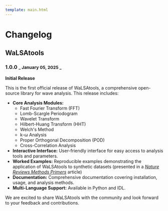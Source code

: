 ```yaml
---
template: main.html
---
```


# Changelog

## WaLSAtools

### 1.0.0  <small>_ January 05, 2025 _</small>

**Initial Release**

This is the first official release of WaLSAtools, a comprehensive open-source library for wave analysis. This release includes:

* **Core Analysis Modules:**
    *  Fast Fourier Transform (FFT)
    *  Lomb-Scargle Periodogram
    *  Wavelet Transform
    *  Hilbert-Huang Transform (HHT)
    *  Welch's Method
    *  k-ω Analysis
    *  Proper Orthogonal Decomposition (POD)
    *  Cross-Correlation Analysis
* **Interactive Interface:** User-friendly interface for easy access to analysis tools and parameters.
* **Worked Examples:** Reproducible examples demonstrating the application of WaLSAtools to synthetic datasets (presented in a *[Nature Reviews Methods Primers](https://www.nature.com/articles/s43586-025-00392-0)* article)
* **Documentation:** Comprehensive documentation covering installation, usage, and analysis methods.
* **Multi-Language Support:** Available in Python and IDL.

We are excited to share WaLSAtools with the community and look forward to your feedback and contributions.

<br>

